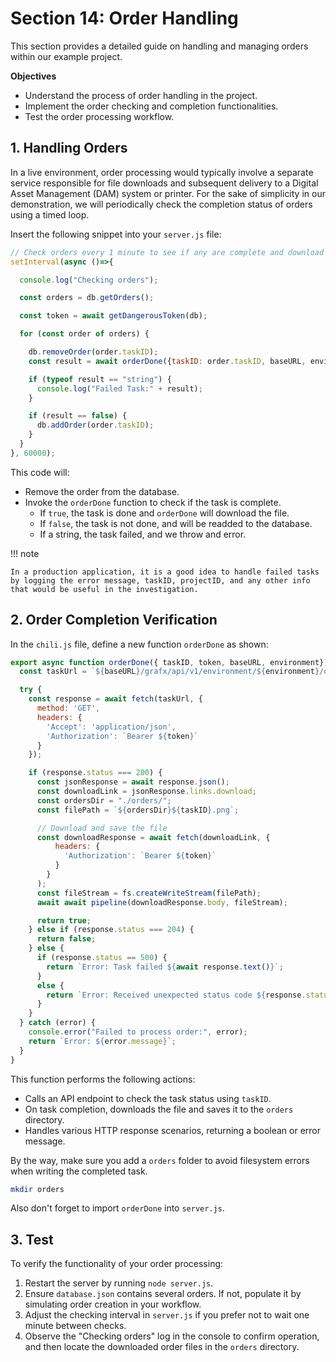 # Section 14: Order Handling

This section provides a detailed guide on handling and managing orders within our example project.

**Objectives**
- Understand the process of order handling in the project.
- Implement the order checking and completion functionalities.
- Test the order processing workflow.

## 1. Handling Orders

In a live environment, order processing would typically involve a separate service responsible for file downloads and subsequent delivery to a Digital Asset Management (DAM) system or printer. For the sake of simplicity in our demonstration, we will periodically check the completion status of orders using a timed loop.

Insert the following snippet into your `server.js` file:

```js
// Check orders every 1 minute to see if any are complete and download them. 
setInterval(async ()=>{

  console.log("Checking orders");

  const orders = db.getOrders();

  const token = await getDangerousToken(db);

  for (const order of orders) {

    db.removeOrder(order.taskID);
    const result = await orderDone({taskID: order.taskID, baseURL, environment, token});

    if (typeof result == "string") {
      console.log("Failed Task:" + result);
    }

    if (result == false) {
      db.addOrder(order.taskID);
    }
  }
}, 60000);
```
This code will:
- Remove the order from the database.
- Invoke the `orderDone` function to check if the task is complete.
    - If `true`, the task is done and `orderDone` will download the file.
    - If `false`, the task is not done, and will be readded to the database.
    - If a string, the task failed, and we throw and error. 

!!! note

    In a production application, it is a good idea to handle failed tasks by logging the error message, taskID, projectID, and any other info that would be useful in the investigation.

## 2. Order Completion Verification

In the `chili.js` file, define a new function `orderDone` as shown:

```js
export async function orderDone({ taskID, token, baseURL, environment}) {
  const taskUrl = `${baseURL}/grafx/api/v1/environment/${environment}/output/tasks/${taskID}`;

  try {
    const response = await fetch(taskUrl, {
      method: 'GET',
      headers: {
        'Accept': 'application/json',
        'Authorization': `Bearer ${token}`
      }
    });

    if (response.status === 200) {
      const jsonResponse = await response.json();
      const downloadLink = jsonResponse.links.download;
      const ordersDir = "./orders/";
      const filePath = `${ordersDir}${taskID}.png`;

      // Download and save the file
      const downloadResponse = await fetch(downloadLink, {
          headers: {
            'Authorization': `Bearer ${token}`
          }
        }
      );
      const fileStream = fs.createWriteStream(filePath);
      await await pipeline(downloadResponse.body, fileStream);

      return true;
    } else if (response.status === 204) {
      return false;
    } else {
      if (response.status == 500) {
        return `Error: Task failed ${await response.text()}`;
      }
      else {
        return `Error: Received unexpected status code ${response.status}`;
      }
    }
  } catch (error) {
    console.error("Failed to process order:", error);
    return `Error: ${error.message}`;
  }
}
```

This function performs the following actions:
- Calls an API endpoint to check the task status using `taskID`.
- On task completion, downloads the file and saves it to the `orders` directory.
- Handles various HTTP response scenarios, returning a boolean or error message.

By the way, make sure you add a `orders` folder to avoid filesystem errors when writing the completed task.

```sh
mkdir orders
```

Also don't forget to import `orderDone` into `server.js`.

## 3. Test

To verify the functionality of your order processing:

1. Restart the server by running `node server.js`.
2. Ensure `database.json` contains several orders. If not, populate it by simulating order creation in your workflow.
3. Adjust the checking interval in `server.js` if you prefer not to wait one minute between checks.
4. Observe the "Checking orders" log in the console to confirm operation, and then locate the downloaded order files in the `orders` directory.

